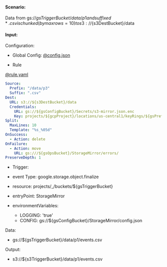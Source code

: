 #### Scenario:

Data from gs://${gsTriggerBucket}/data/p1 and suffixed *.csv is chunked (by max rows=10) to s3://${s3DestBucket}/data

#### Input:

Configuration:

* Global Config: [@config,json](../../../config/gs.json)

* Rule

[@rule.yaml](rule.yaml)
```yaml
Source:
  Prefix: "/data/p3"
  Suffix: ".csv"
Dest:
  URL: s3://${s3DestBucket}/data
  Credentials:
    URL: gs://${gsConfigBucket}/Secrets/s3-mirror.json.enc
    Key: projects/${gcpProject}/locations/us-central1/keyRings/${gsPrefix}_ring/cryptoKeys/${gsPrefix}_key
Split:
  MaxLines: 10
  Template: "%s_%05d"
OnSuccess:
  - Action: delete
OnFailure:
  - Action: move
    URL: gs:///${gsOpsBucket}/StorageMirror/errors/
PreserveDepth: 1

````
 

* Trigger:

* event Type: google.storage.object.finalize
* resource: projects/_/buckets/${gsTriggerBucket}
* entryPoint: StorageMirror
* environmentVariables:
  - LOGGING: 'true'
  - CONFIG: gs://${gsConfigBucket}/StorageMirror/config.json
 


Data:
- gs://${gsTriggerBucket}/data/p1/events.csv


Output:
- s3://${s3TriggerBucket}/data/p1/events.csv
